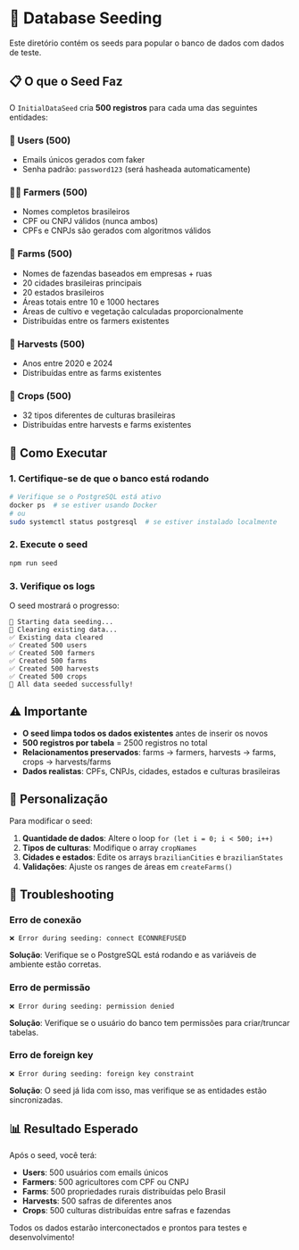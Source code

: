 # 🌱 Database Seeding

Este diretório contém os seeds para popular o banco de dados com dados de teste.

## 📋 O que o Seed Faz

O `InitialDataSeed` cria **500 registros** para cada uma das seguintes entidades:

### 👥 Users (500)
- Emails únicos gerados com faker
- Senha padrão: `password123` (será hasheada automaticamente)

### 👨‍🌾 Farmers (500)
- Nomes completos brasileiros
- CPF ou CNPJ válidos (nunca ambos)
- CPFs e CNPJs são gerados com algoritmos válidos

### 🏡 Farms (500)
- Nomes de fazendas baseados em empresas + ruas
- 20 cidades brasileiras principais
- 20 estados brasileiros
- Áreas totais entre 10 e 1000 hectares
- Áreas de cultivo e vegetação calculadas proporcionalmente
- Distribuídas entre os farmers existentes

### 🌾 Harvests (500)
- Anos entre 2020 e 2024
- Distribuídas entre as farms existentes

### 🥬 Crops (500)
- 32 tipos diferentes de culturas brasileiras
- Distribuídas entre harvests e farms existentes

## 🚀 Como Executar

### 1. Certifique-se de que o banco está rodando
```bash
# Verifique se o PostgreSQL está ativo
docker ps  # se estiver usando Docker
# ou
sudo systemctl status postgresql  # se estiver instalado localmente
```

### 2. Execute o seed
```bash
npm run seed
```

### 3. Verifique os logs
O seed mostrará o progresso:
```
🌱 Starting data seeding...
🧹 Clearing existing data...
✅ Existing data cleared
✅ Created 500 users
✅ Created 500 farmers
✅ Created 500 farms
✅ Created 500 harvests
✅ Created 500 crops
🎉 All data seeded successfully!
```

## ⚠️ Importante

- **O seed limpa todos os dados existentes** antes de inserir os novos
- **500 registros por tabela** = 2500 registros no total
- **Relacionamentos preservados**: farms → farmers, harvests → farms, crops → harvests/farms
- **Dados realistas**: CPFs, CNPJs, cidades, estados e culturas brasileiras

## 🔧 Personalização

Para modificar o seed:

1. **Quantidade de dados**: Altere o loop `for (let i = 0; i < 500; i++)`
2. **Tipos de culturas**: Modifique o array `cropNames`
3. **Cidades e estados**: Edite os arrays `brazilianCities` e `brazilianStates`
4. **Validações**: Ajuste os ranges de áreas em `createFarms()`

## 🐛 Troubleshooting

### Erro de conexão
```
❌ Error during seeding: connect ECONNREFUSED
```
**Solução**: Verifique se o PostgreSQL está rodando e as variáveis de ambiente estão corretas.

### Erro de permissão
```
❌ Error during seeding: permission denied
```
**Solução**: Verifique se o usuário do banco tem permissões para criar/truncar tabelas.

### Erro de foreign key
```
❌ Error during seeding: foreign key constraint
```
**Solução**: O seed já lida com isso, mas verifique se as entidades estão sincronizadas.

## 📊 Resultado Esperado

Após o seed, você terá:
- **Users**: 500 usuários com emails únicos
- **Farmers**: 500 agricultores com CPF ou CNPJ
- **Farms**: 500 propriedades rurais distribuídas pelo Brasil
- **Harvests**: 500 safras de diferentes anos
- **Crops**: 500 culturas distribuídas entre safras e fazendas

Todos os dados estarão interconectados e prontos para testes e desenvolvimento!
